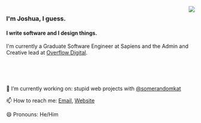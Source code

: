 <img align="right" src="https://github-readme-stats.vercel.app/api?username=joshuathompsonlindley&show_icons=true&hide_title=true">

### I'm Joshua, I guess.

#### I write software and I design things.
I'm currently a Graduate Software Engineer at Sapiens
and the Admin and Creative lead at [Overflow Digital](https://overflow.digital).


<br>
<br>
<br>

🔭 I’m currently working on: stupid web projects with [@somerandomkat](https://github.com/somerandomkat)

📫 How to reach me: [Email](mailto://joshua@overflow.digital), [Website](https://joshuathompson.co.uk)

😄 Pronouns: He/Him
